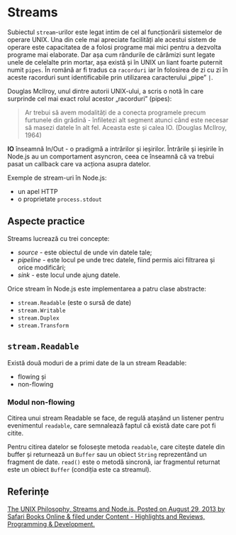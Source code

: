 # Streams

Subiectul `stream`-urilor este legat intim de cel al funcționării sistemelor de operare UNIX. Una din cele mai apreciate facilități ale acestui sistem de operare este capacitatea de a folosi programe mai mici pentru a dezvolta programe mai elaborate. Dar așa cum rândurile de cărămizi sunt legate unele de celelalte prin mortar, așa există și în UNIX un liant foarte puternit numit `pipes`. În română ar fi tradus ca `racorduri` iar în folosirea de zi cu zi în aceste racorduri sunt identificabile prin utilizarea caracterului „pipe” <code>&#124;</code>.

Douglas McIlroy, unul dintre autorii UNIX-ului, a scris o notă în care surprinde cel mai exact rolul acestor „racorduri” (pipes):
> Ar trebui să avem modalități de a conecta programele precum furtunele din grădină - înfiletezi alt segment atunci când este necesar să masezi datele în alt fel. Aceasta este și calea IO. (Douglas McIlroy, 1964)

**IO** înseamnă In/Out - o pradigmă a intrărilor și ieșirilor. Întrările și ieșirile în Node.js au un comportament asyncron, ceea ce înseamnă că va trebui pasat un callback care va acționa asupra datelor.

Exemple de stream-uri în Node.js:

- un apel HTTP
- o proprietate `process.stdout`

## Aspecte practice

Streams lucrează cu trei concepte:

- *source* - este obiectul de unde vin datele tale;
- *pipeline* - este locul pe unde trec datele, fiind permis aici filtrarea și orice modificări;
- *sink* - este locul unde ajung datele.

Orice stream în Node.js este implementarea a patru clase abstracte:

- `stream.Readable` (este o sursă de date)
- `stream.Writable`
- `stream.Duplex`
- `stream.Transform`

## `stream.Readable`

Există două moduri de a primi date de la un stream Readable:
- flowing și
- non-flowing

### Modul non-flowing

Citirea unui stream Readable se face, de regulă atașând un listener pentru evenimentul `readable`, care semnalează faptul că există date care pot fi citite.

Pentru citirea datelor se folosește metoda `readable`, care citește datele din buffer și returnează un `Buffer` sau un obiect `String` reprezentând un fragment de date. `read()` este o metodă sincronă, iar fragmentul returnat este un obiect `Buffer` (condiția este ca streamul).

## Referințe

[The UNIX Philosophy, Streams and Node.js. Posted on August 29, 2013 by Safari Books Online & filed under Content - Highlights and Reviews, Programming & Development. ](https://www.safaribooksonline.com/blog/2013/08/29/the-unix-philosophy-streams-and-node-js/)

